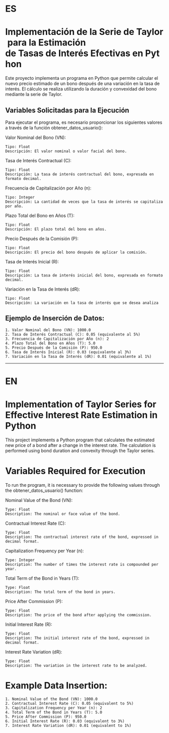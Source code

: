 # ES

# Implementación de la Serie de Taylor para la Estimación de Tasas de Interés Efectivas en Python

Este proyecto implementa un programa en Python que permite calcular el nuevo precio estimado de un bono después de una variación en la tasa de interés. El cálculo se realiza utilizando la duración y convexidad del bono mediante la serie de Taylor.

## Variables Solicitadas para la Ejecución
Para ejecutar el programa, es necesario proporcionar los siguientes valores a través de la función obtener_datos_usuario():

Valor Nominal del Bono (VN):

    Tipo: Float
    Descripción: El valor nominal o valor facial del bono.

Tasa de Interés Contractual (C):

    Tipo: Float
    Descripción: La tasa de interés contractual del bono, expresada en formato decimal.

Frecuencia de Capitalización por Año (n):

    Tipo: Integer
    Descripción: La cantidad de veces que la tasa de interés se capitaliza por año.

Plazo Total del Bono en Años (T):

    Tipo: Float
    Descripción: El plazo total del bono en años.

Precio Después de la Comisión (P):

    Tipo: Float
    Descripción: El precio del bono después de aplicar la comisión.

Tasa de Interés Inicial (R):

    Tipo: Float
    Descripción: La tasa de interés inicial del bono, expresada en formato decimal.

Variación en la Tasa de Interés (dR):

    Tipo: Float
    Descripción: La variación en la tasa de interés que se desea analiza


## Ejemplo de Inserción de Datos:

    1. Valor Nominal del Bono (VN): 1000.0
    2. Tasa de Interés Contractual (C): 0.05 (equivalente al 5%)
    3. Frecuencia de Capitalización por Año (n): 2
    4. Plazo Total del Bono en Años (T): 5.0
    5. Precio Después de la Comisión (P): 950.0
    6. Tasa de Interés Inicial (R): 0.03 (equivalente al 3%)
    7. Variación en la Tasa de Interés (dR): 0.01 (equivalente al 1%)


--------


# EN

# Implementation of Taylor Series for Effective Interest Rate Estimation in Python

This project implements a Python program that calculates the estimated new price of a bond after a change in the interest rate. The calculation is performed using bond duration and convexity through the Taylor series.


# Variables Required for Execution

To run the program, it is necessary to provide the following values through the obtener_datos_usuario() function:

Nominal Value of the Bond (VN):

    Type: Float
    Description: The nominal or face value of the bond.

Contractual Interest Rate (C):

    Type: Float
    Description: The contractual interest rate of the bond, expressed in decimal format.

Capitalization Frequency per Year (n):

    Type: Integer
    Description: The number of times the interest rate is compounded per year.

Total Term of the Bond in Years (T):

    Type: Float
    Description: The total term of the bond in years.

Price After Commission (P):

    Type: Float
    Description: The price of the bond after applying the commission.

Initial Interest Rate (R):

    Type: Float
    Description: The initial interest rate of the bond, expressed in decimal format.

Interest Rate Variation (dR):

    Type: Float
    Description: The variation in the interest rate to be analyzed.


# Example Data Insertion:

    1. Nominal Value of the Bond (VN): 1000.0
    2. Contractual Interest Rate (C): 0.05 (equivalent to 5%)
    3. Capitalization Frequency per Year (n): 2
    4. Total Term of the Bond in Years (T): 5.0
    5. Price After Commission (P): 950.0
    6. Initial Interest Rate (R): 0.03 (equivalent to 3%)
    7. Interest Rate Variation (dR): 0.01 (equivalent to 1%)


    
